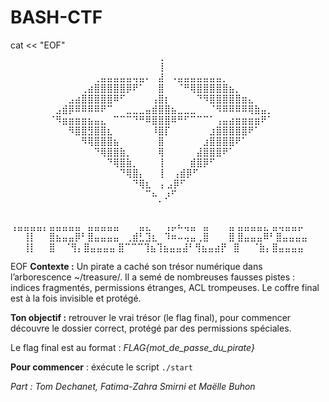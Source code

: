 # BASH-CTF
cat << "EOF"
⠀⠀⠀⠀⠀⠀⠀⠀⠀⠀⠀⠀⠀⠀⠀⠀⠀⠀⠀⠀⠀⠀⠀⢀⠀⠀⠀⠀⠀⠀⠀⠀⠀⠀⠀⠀⠀⠀⠀⠀⠀⠀⠀⠀⠀⠀⠀
⠀⠀⠀⠀⠀⠀⠀⠀⠀⠀⠀⠀⠀⠀⠀⠀⠀⠀⠀⠀⠀⠀⠀⢸⠀⠀⠀⠀⠀⠀⠀⠀⠀⠀⠀⠀⠀⠀⠀⠀⠀⠀⠀⠀⠀⠀⠀
⠀⠀⠀⠀⠀⠀⠀⠀⠀⠀⠀⠀⠀⢀⣤⣤⣤⣤⣤⢤⣤⠄⠀⣼⠀⠠⣤⣤⣤⣤⣤⣤⣤⡀⠀⠀⠀⠀⠀⠀⠀⠀⠀⠀⠀⠀⠀
⠀⠀⠀⠀⠀⠀⠀⠀⠀⠀⠀⢀⣴⣿⣿⣿⣿⣿⡿⠟⠁⠀⠀⣿⠀⠀⠈⠛⢿⣿⣿⣿⣿⣿⣦⡀⠀⠀⠀⠀⠀⠀⠀⠀⠀⠀⠀
⠀⠀⠀⠀⠀⠀⠀⠀⠀⣠⣴⣿⣿⣿⣿⣿⠿⠋⠀⠀⠀⠀⢠⣿⡆⠀⠀⠀⠀⠙⠻⣿⣿⣿⣿⣿⣶⣄⠀⠀⠀⠀⠀⠀⠀⠀⠀
⠀⠀⠀⠀⠀⠀⠀⣠⣾⡿⠿⠿⠿⠿⠟⠉⠀⠀⣀⣀⣀⣤⣾⣿⣿⣦⣀⣀⣀⠀⠀⠈⠻⠿⠿⠿⠿⢿⣷⣤⡀⠀⠀⠀⠀⠀⠀
⠀⠀⠀⠀⠀⠀⠈⠻⣶⣶⣶⣶⣦⣤⣄⠀⠉⠉⠉⠙⠛⠿⣿⣿⣿⠿⠛⠋⠉⠉⠉⠁⢠⣤⣴⣶⣶⣶⣶⠟⠁⠀⠀⠀⠀⠀⠀
⠀⠀⠀⠀⠀⠀⠀⠀⠀⠻⣿⣿⣻⣿⣿⣆⠀⠀⠀⠀⠀⠀⠸⣿⡏⠀⠀⠀⠀⠀⠀⣰⣿⣿⣿⣿⣿⠟⠁⠀⠀⠀⠀⠀⠀⠀⠀
⠀⠀⠀⠀⠀⠀⠀⠀⠀⠀⠀⠻⢿⣿⣿⣿⣦⠀⠀⠀⠀⠀⠀⣿⠀⠀⠀⠀⠀⠀⣰⣿⣿⣿⣿⠟⠁⠀⠀⠀⠀⠀⠀⠀⠀⠀⠀
⠀⠀⠀⠀⠀⠀⠀⠀⠀⠀⠀⠀⠀⠙⢿⣿⣿⣷⡀⠀⠀⠀⠀⢿⠀⠀⠀⠀⠀⣼⣿⣿⣿⠟⠁⠀⠀⠀⠀⠀⠀⠀⠀⠀⠀⠀⠀
⠀⠀⠀⠀⠀⠀⠀⠀⠀⠀⠀⠀⠀⠀⠀⠙⢿⣿⣷⡀⠀⠀⠀⢸⠀⠀⠀⠀⣾⣿⡿⠋⠀⠀⠀⠀⠀⠀⠀⠀⠀⠀⠀⠀⠀⠀⠀
⠀⠀⠀⠀⠀⠀⠀⠀⠀⠀⠀⠀⠀⠀⠀⠀⠀⠙⢿⣿⡄⠀⠀⢸⠀ ⢠⣾⡿⠋⠀⠀⠀⠀⠀⠀⠀⠀⠀⠀⠀⠀⠀⠀⠀⠀⠀
⠀⠀⠀⠀⠀⠀⠀⠀⠀⠀⠀⠀⠀⠀⠀⠀⠀⠀⠀⠙⢿⣆⠀⢠ ⣠⡿⠋⠀⠀⠀⠀⠀⠀⠀⠀⠀⠀⠀⠀⠀⠀⠀⠀⠀⠀⠀
⠀⠀⠀⠀⠀⠀⠀⠀⠀⠀⠀⠀⠀⠀⠀⠀⠀⠀⠀⠀⠀⠉⠦⠀⡰⠋⠀⠀⠀⠀⠀⠀⠀⠀⠀⠀⠀⠀⠀⠀⠀⠀⠀⠀⠀⠀⠀
⠀⠀⠀⠀⠀⠀⠀⠀⠀⠀⠀⠀⠀⠀⠀⠀⠀⠀⠀⠀⠀⠀⠀⠁⠀⠀⠀⠀⠀⠀⠀⠀⠀⠀⠀⠀⠀⠀⠀⠀⠀⠀⠀⠀⠀⠀⠀
⠀⠀⠀⠀⠀⠀⠀⠀⠀⠀⠀⠀⠀⠀⠀⠀⠀⠀⠀⠀⠀⠀⠀⠀⠀⠀⠀⠀⠀⠀⠀⠀⠀⠀⠀⠀⠀⠀⠀⠀⠀⠀⠀⠀⠀⠀⠀
⢠⣤⣤⣤⣤⡄⣤⣤⣤⣤⣤⠀⣤⣤⣤⣤⣤⠀⠀⠀⣤⣄⠀⠀⢠⡤⠦⢤⣤⠀⣤⠀⠀⠀⣤ ⣤⣤⣤⣤⣄ ⣤⢤⣤⣤⡤
⠀⠀⢸⡇⠀⠀⣿⣦⣤⣤⡿⠃⣿⣤⣤⣤⣤⠀⢀⣾⣃⣹⣆⠀⠹⠶⠤⢤⣤⢀⣿⠀⠀⠀⣿ ⣿⣤⣤⣤⠿⠃⣿⣤⣤⣤⣤
⠀⠀⢸⡇⠀⠀⣿ ⠀⠈⢻⡄⣿⣤⣤⣤⣤ ⣿⠉⠉⠉⢹⣦⢹⣦⣤⣤⣼⠃⢻⣦⣤⣴⡟⠀⣿⠀⠀⠈⣷⡄⣿⣤⣤⣤⣤

EOF
**Contexte :**
Un pirate a caché son trésor numérique dans l’arborescence ~/treasure/. 
Il a semé de nombreuses fausses pistes : indices fragmentés, permissions étranges, ACL trompeuses. Le coffre final est à la fois invisible et protégé. 

**Ton objectif :** retrouver le vrai trésor (le flag final), pour commencer découvre le dossier correct, protégé par des permissions spéciales.

Le flag final est au format : *FLAG{mot_de_passe_du_pirate}* 

**Pour commencer** : éxécute le script `./start`








*Part : Tom Dechanet, Fatima-Zahra Smirni et Maëlle Buhon*
